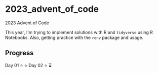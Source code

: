 # 2023_advent_of_code
2023 Advent of Code 

This year, I'm trying to implement solutions with R and `tidyverse` using R Notebooks. Also, getting practice with the `renv` package and usage.

## Progress
Day 01  :star: :star:
Day 02  :star: :hourglass:
